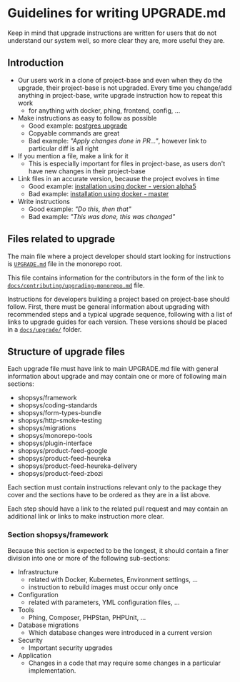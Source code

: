 # Guidelines for writing UPGRADE.md

Keep in mind that upgrade instructions are written for users that do not understand our system well, so more clear they are, more useful they are.

## Introduction

* Our users work in a clone of project-base and even when they do the upgrade, their project-base is not upgraded.
  Every time you change/add anything in project-base, write upgrade instruction how to repeat this work
    * for anything with docker, phing, frontend, config, ...
* Make instructions as easy to follow as possible
    * Good example: [postgres upgrade](https://github.com/shopsys/shopsys/blob/master/UPGRADE.md#postgresql-upgrade)
    * Copyable commands are great
    * Bad example: *"Apply changes done in PR..."*, however link to particular diff is all right
* If you mention a file, make a link for it
    * This is especially important for files in project-base, as users don't have new changes in their project-base
* Link files in an accurate version, because the project evolves in time
    * Good example: [installation using docker - version alpha5](https://github.com/shopsys/shopsys/blob/v7.0.0-alpha5/docs/installation/installation-using-docker-application-setup.md)
    * Bad example: [installation using docker - master](https://github.com/shopsys/shopsys/blob/master/docs/installation/installation-using-docker-application-setup.md)
* Write instructions
    * Good example: *"Do this, then that"*
    * Bad example: *"This was done, this was changed"*

## Files related to upgrade

The main file where a project developer should start looking for instructions is [`UPGRADE.md`](../../UPGRADE.md) file in the monorepo root.

This file contains information for the contributors in the form of the link to [`docs/contributing/upgrading-monorepo.md`](upgrading-monorepo.md) file.

Instructions for developers building a project based on project-base should follow.
First, there must be general information about upgrading with recommended steps and a typical upgrade sequence,
following with a list of links to upgrade guides for each version.
These versions should be placed in a [`docs/upgrade/`](../../docs/upgrade) folder.

## Structure of upgrade files

Each upgrade file must have link to main UPGRADE.md file with general information about upgrade and may contain one or more of following main sections:

* shopsys/framework
* shopsys/coding-standards
* shopsys/form-types-bundle
* shopsys/http-smoke-testing
* shopsys/migrations
* shopsys/monorepo-tools
* shopsys/plugin-interface
* shopsys/product-feed-google
* shopsys/product-feed-heureka
* shopsys/product-feed-heureka-delivery
* shopsys/product-feed-zbozi

Each section must contain instructions relevant only to the package they cover and the sections have to be ordered as they are in a list above.

Each step should have a link to the related pull request and may contain an additional link or links to make instruction more clear.

### Section shopsys/framework

Because this section is expected to be the longest, it should contain a finer division into one or more of the following sub-sections:

* Infrastructure
    * related with Docker, Kubernetes, Environment settings, ...
    * instruction to rebuild images must occur only once
* Configuration
    * related with parameters, YML configuration files, ...
* Tools
    * Phing, Composer, PHPStan, PHPUnit, ...
* Database migrations
    * Which database changes were introduced in a current version
* Security
    * Important security upgrades
* Application
    * Changes in a code that may require some changes in a particular implementation.
